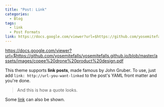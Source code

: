 ```yaml
---
title: "Post: Link"
categories:
  - Blog
tags:
  - link
  - Post Formats
link: https://docs.google.com/viewer?url=$https://github.com/yosemitefalls/yosemitefalls.github.io/blob/master/assets/images/copee%20drone%20product%20design.pdf
---
```



https://docs.google.com/viewer?url=$https://github.com/yosemitefalls/yosemitefalls.github.io/blob/master/assets/images/copee%20drone%20product%20design.pdf

This theme supports **link posts**, made famous by John Gruber. To use, just add `link: http://url-you-want-linked` to the post's YAML front matter and you're done.

> And this is how a quote looks.

Some [link](#) can also be shown.